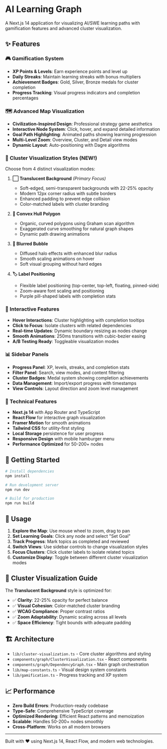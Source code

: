 # AI Learning Graph

A Next.js 14 application for visualizing AI/SWE learning paths with gamification features and advanced cluster visualization.

## ✨ Features

### 🎮 Gamification System

- **XP Points & Levels**: Earn experience points and level up
- **Daily Streaks**: Maintain learning streaks with bonus multipliers
- **Achievement Badges**: Gold, Silver, Bronze medals for cluster completion
- **Progress Tracking**: Visual progress indicators and completion percentages

### 🗺️ Advanced Map Visualization

- **Civilization-Inspired Design**: Professional strategy game aesthetics
- **Interactive Node System**: Click, hover, and expand detailed information
- **Goal Path Highlighting**: Animated paths showing learning progression
- **Multi-Level Zoom**: Overview, Cluster, and Detail view modes
- **Dynamic Layout**: Auto-positioning with Dagre algorithms

### 🎨 **Cluster Visualization Styles** (NEW!)

Choose from 4 distinct visualization modes:

1. **⬜ Translucent Background** _(Primary Focus)_

   - Soft-edged, semi-transparent backgrounds with 22-25% opacity
   - Modern 12px corner radius with subtle borders
   - Enhanced padding to prevent edge collision
   - Color-matched labels with cluster branding

2. **🔷 Convex Hull Polygon**

   - Organic, curved polygons using Graham scan algorithm
   - Exaggerated curve smoothing for natural graph shapes
   - Dynamic path drawing animations

3. **🫧 Blurred Bubble**

   - Diffused halo effects with enhanced blur radius
   - Smooth scaling animations on hover
   - Soft visual grouping without hard edges

4. **🏷️ Label Positioning**
   - Flexible label positioning (top-center, top-left, floating, pinned-side)
   - Zoom-aware font scaling and positioning
   - Purple pill-shaped labels with completion stats

### 🎯 Interactive Features

- **Hover Interactions**: Cluster highlighting with completion tooltips
- **Click to Focus**: Isolate clusters with related dependencies
- **Real-time Updates**: Dynamic boundary resizing as nodes change
- **Smooth Animations**: 250ms transitions with cubic-bezier easing
- **A/B Testing Ready**: Toggleable visualization modes

### 📊 Sidebar Panels

- **Progress Panel**: XP, levels, streaks, and completion stats
- **Filter Panel**: Search, view modes, and content filtering
- **Cluster Badges**: Medal system showing completion achievements
- **Data Management**: Import/export progress with timestamps
- **View Controls**: Layout direction and zoom level management

### 🔧 Technical Features

- **Next.js 14** with App Router and TypeScript
- **React Flow** for interactive graph visualization
- **Framer Motion** for smooth animations
- **Tailwind CSS** for utility-first styling
- **Local Storage** persistence for user progress
- **Responsive Design** with mobile hamburger menu
- **Performance Optimized** for 50-200+ nodes

## 🚀 Getting Started

```bash
# Install dependencies
npm install

# Run development server
npm run dev

# Build for production
npm run build
```

## 📱 Usage

1. **Explore the Map**: Use mouse wheel to zoom, drag to pan
2. **Set Learning Goals**: Click any node and select "Set Goal"
3. **Track Progress**: Mark topics as completed and reviewed
4. **Switch Views**: Use sidebar controls to change visualization styles
5. **Focus Clusters**: Click cluster labels to isolate related topics
6. **Customize Display**: Toggle between different cluster visualization modes

## 🎨 Cluster Visualization Guide

The **Translucent Background** style is optimized for:

- ✅ **Clarity**: 22-25% opacity for perfect balance
- ✅ **Visual Cohesion**: Color-matched cluster branding
- ✅ **WCAG Compliance**: Proper contrast ratios
- ✅ **Zoom Adaptability**: Dynamic scaling across all levels
- ✅ **Space Efficiency**: Tight bounds with adequate padding

## 🏗️ Architecture

- `lib/cluster-visualization.ts` - Core cluster algorithms and styling
- `components/graph/ClusterVisualization.tsx` - React components
- `components/graph/DependencyGraph.tsx` - Main graph orchestration
- `lib/map-constants.ts` - Visual design system constants
- `lib/gamification.ts` - Progress tracking and XP system

## 📈 Performance

- **Zero Build Errors**: Production-ready codebase
- **Type-Safe**: Comprehensive TypeScript coverage
- **Optimized Rendering**: Efficient React patterns and memoization
- **Scalable**: Handles 50-200+ nodes smoothly
- **Cross-Platform**: Works on all modern browsers

---

Built with ❤️ using Next.js 14, React Flow, and modern web technologies.
